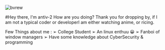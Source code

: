 ![bvrew](https://github.com/anti-v2/anti-v2/assets/71509456/e68a6beb-04eb-4f57-b524-1ae3a0f4d575)

#Hey there, I'm antiv-2
How are you doing? Thank you for dropping by, if I am not a typical coder or developerI am either watching anime, or ricing. 

Few Things about me :
➢ College Student 
➢ An linux enthuu 😀
➢ Fanboi of window managers
➢ Have some knowledge about CyberSecurity & programming
